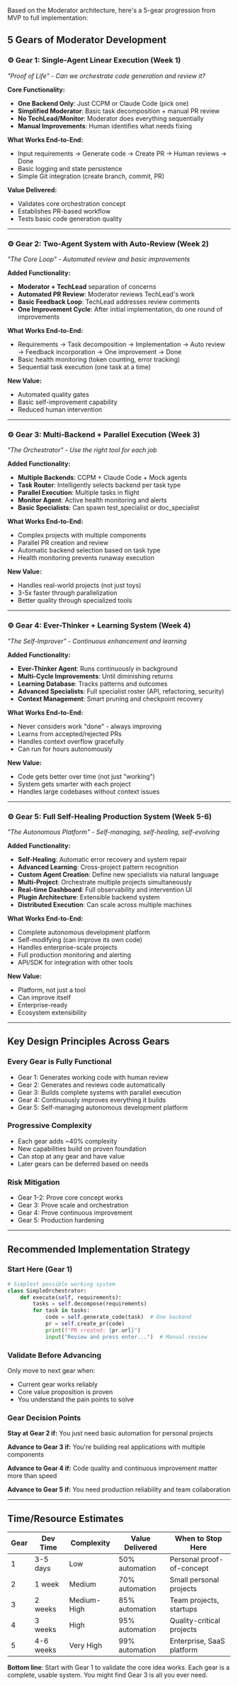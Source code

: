 Based on the Moderator architecture, here's a 5-gear progression from MVP to full implementation:

## **5 Gears of Moderator Development**

### **⚙️ Gear 1: Single-Agent Linear Execution (Week 1)**
*"Proof of Life" - Can we orchestrate code generation and review it?*

**Core Functionality:**
- **One Backend Only**: Just CCPM or Claude Code (pick one)
- **Simplified Moderator**: Basic task decomposition + manual PR review
- **No TechLead/Monitor**: Moderator does everything sequentially
- **Manual Improvements**: Human identifies what needs fixing

**What Works End-to-End:**
- Input requirements → Generate code → Create PR → Human reviews → Done
- Basic logging and state persistence
- Simple Git integration (create branch, commit, PR)

**Value Delivered:**
- Validates core orchestration concept
- Establishes PR-based workflow
- Tests basic code generation quality

---

### **⚙️ Gear 2: Two-Agent System with Auto-Review (Week 2)**
*"The Core Loop" - Automated review and basic improvements*

**Added Functionality:**
- **Moderator + TechLead** separation of concerns
- **Automated PR Review**: Moderator reviews TechLead's work
- **Basic Feedback Loop**: TechLead addresses review comments
- **One Improvement Cycle**: After initial implementation, do one round of improvements

**What Works End-to-End:**
- Requirements → Task decomposition → Implementation → Auto review → Feedback incorporation → One improvement → Done
- Basic health monitoring (token counting, error tracking)
- Sequential task execution (one task at a time)

**New Value:**
- Automated quality gates
- Basic self-improvement capability
- Reduced human intervention

---

### **⚙️ Gear 3: Multi-Backend + Parallel Execution (Week 3)**
*"The Orchestrator" - Use the right tool for each job*

**Added Functionality:**
- **Multiple Backends**: CCPM + Claude Code + Mock agents
- **Task Router**: Intelligently selects backend per task type
- **Parallel Execution**: Multiple tasks in flight
- **Monitor Agent**: Active health monitoring and alerts
- **Basic Specialists**: Can spawn test_specialist or doc_specialist

**What Works End-to-End:**
- Complex projects with multiple components
- Parallel PR creation and review
- Automatic backend selection based on task type
- Health monitoring prevents runaway execution

**New Value:**
- Handles real-world projects (not just toys)
- 3-5x faster through parallelization
- Better quality through specialized tools

---

### **⚙️ Gear 4: Ever-Thinker + Learning System (Week 4)**
*"The Self-Improver" - Continuous enhancement and learning*

**Added Functionality:**
- **Ever-Thinker Agent**: Runs continuously in background
- **Multi-Cycle Improvements**: Until diminishing returns
- **Learning Database**: Tracks patterns and outcomes
- **Advanced Specialists**: Full specialist roster (API, refactoring, security)
- **Context Management**: Smart pruning and checkpoint recovery

**What Works End-to-End:**
- Never considers work "done" - always improving
- Learns from accepted/rejected PRs
- Handles context overflow gracefully
- Can run for hours autonomously

**New Value:**
- Code gets better over time (not just "working")
- System gets smarter with each project
- Handles large codebases without context issues

---

### **⚙️ Gear 5: Full Self-Healing Production System (Week 5-6)**
*"The Autonomous Platform" - Self-managing, self-healing, self-evolving*

**Added Functionality:**
- **Self-Healing**: Automatic error recovery and system repair
- **Advanced Learning**: Cross-project pattern recognition
- **Custom Agent Creation**: Define new specialists via natural language
- **Multi-Project**: Orchestrate multiple projects simultaneously
- **Real-time Dashboard**: Full observability and intervention UI
- **Plugin Architecture**: Extensible backend system
- **Distributed Execution**: Can scale across multiple machines

**What Works End-to-End:**
- Complete autonomous development platform
- Self-modifying (can improve its own code)
- Handles enterprise-scale projects
- Full production monitoring and alerting
- API/SDK for integration with other tools

**New Value:**
- Platform, not just a tool
- Can improve itself
- Enterprise-ready
- Ecosystem extensibility

---

## **Key Design Principles Across Gears**

### **Every Gear is Fully Functional**
- Gear 1: Generates working code with human review
- Gear 2: Generates and reviews code automatically  
- Gear 3: Builds complete systems with parallel execution
- Gear 4: Continuously improves everything it builds
- Gear 5: Self-managing autonomous development platform

### **Progressive Complexity**
- Each gear adds ~40% complexity
- New capabilities build on proven foundation
- Can stop at any gear and have value
- Later gears can be deferred based on needs

### **Risk Mitigation**
- Gear 1-2: Prove core concept works
- Gear 3: Prove scale and orchestration
- Gear 4: Prove continuous improvement
- Gear 5: Production hardening

---

## **Recommended Implementation Strategy**

### **Start Here (Gear 1)**
```python
# Simplest possible working system
class SimpleOrchestrator:
    def execute(self, requirements):
        tasks = self.decompose(requirements)
        for task in tasks:
            code = self.generate_code(task)  # One backend
            pr = self.create_pr(code)
            print(f"PR created: {pr.url}")
            input("Review and press enter...")  # Manual review
```

### **Validate Before Advancing**
Only move to next gear when:
- Current gear works reliably
- Core value proposition is proven
- You understand the pain points to solve

### **Gear Decision Points**

**Stay at Gear 2 if:** You just need basic automation for personal projects

**Advance to Gear 3 if:** You're building real applications with multiple components

**Advance to Gear 4 if:** Code quality and continuous improvement matter more than speed

**Advance to Gear 5 if:** You need production reliability and team collaboration

---

## **Time/Resource Estimates**

| Gear | Dev Time | Complexity | Value Delivered | When to Stop Here |
|------|----------|------------|-----------------|-------------------|
| 1 | 3-5 days | Low | 50% automation | Personal proof-of-concept |
| 2 | 1 week | Medium | 70% automation | Small personal projects |
| 3 | 2 weeks | Medium-High | 85% automation | Team projects, startups |
| 4 | 3 weeks | High | 95% automation | Quality-critical projects |
| 5 | 4-6 weeks | Very High | 99% automation | Enterprise, SaaS platform |

**Bottom line**: Start with Gear 1 to validate the core idea works. Each gear is a complete, usable system. You might find Gear 3 is all you ever need.